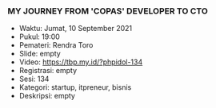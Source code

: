 ### MY JOURNEY FROM 'COPAS' DEVELOPER TO CTO

- Waktu: Jumat, 10 September 2021
- Pukul: 19:00
- Pemateri: Rendra Toro
- Slide: empty
- Video: https://tbp.my.id/?phpidol-134
- Registrasi: empty
- Sesi: 134
- Kategori: startup, itpreneur, bisnis
- Deskripsi: empty
